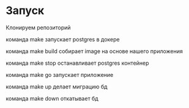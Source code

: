 # Запуск

Клонируем репозиторий

команда make запускает postgres в докере

команда make build собирает image на основе нашего приложения

команда make stop останавливает postgres контейнер

команда make go запускает приложение

команда make up делает миграцию бд

команда make down откатывает бд
